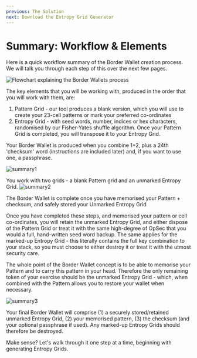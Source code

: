 ```yaml
---
previous: The Solution
next: Download the Entropy Grid Generator
---
```


# Summary: Workflow & Elements

Here is a quick workflow summary of the Border Wallet creation process. We will talk you through each step of this over the next few pages.

![Flowchart explaining the Border Wallets process](/bw_process_flowchart.png)

The key elements that you will be working with, produced in the order that you will work with them, are:

1. Pattern Grid - our tool produces a blank version, which you will use to create your 23-cell patterns or mark your preferred co-ordinates
1. Entropy Grid - with seed words, number, indices or hex characters, randomised by our Fisher-Yates shuffle algorithm. Once your Pattern Grid is completed, you will transpose it to your Entropy Grid.

Your Border Wallet is produced when you combine 1+2, plus a 24th 'checksum' word (instructions are included later) and, if you want to use one, a passphrase.

![summary1](/summary1.svg)

You work with two grids - a blank Pattern grid and an unmarked Entropy Grid.
![summary2](/summary2/svg)

The Border Wallet is complete once you have memorised your Pattern + checksum, and safely stored your Unmarked Entropy Grid

Once you have completed these steps, and memorised your pattern or cell co-ordinates, you will retain the unmarked Entropy Grid, and either dispose of the Pattern Grid or treat it with the same high-degree of OpSec that you would a full, hand-written seed word backup. The same applies for the marked-up Entropy Grid - this literally contains the full key combination to your stack, so you must choose to either destroy it or treat it with the utmost security care.

The whole point of the Border Wallet concept is to be able to memorise your Pattern and to carry this pattern in your head. Therefore the only remaining token of your exercise should be the unmarked Entropy Grid - which, when combined with the Pattern allows you to restore your wallet when necessary.

![summary3](/summary3.svg)

Your final Border Wallet will comprise (1) a securely stored/retained unmarked Entropy Grid, (2) your memorised pattern, (3) the checksum (and your optional passphrase if used). Any marked-up Entropy Grids should therefore be destroyed.

Make sense? Let's walk through it one step at a time, beginning with generating Entropy Grids.
